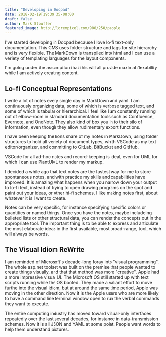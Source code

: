 ```yaml
---
title: "Developing in Docpad"
date: 2018-02-19T19:39:35-08:00
draft: false
author: Mark Stouffer
featured_image: http://lorempixel.com/900/250/people
---
```


I've started developing in Docpad because I love lo-fi text-only documentation. This CMS uses folder structure and tags for site hierarchy and is very flexible. The MarkDown is transpiled into html and I can use a veriety of templating languages for the layout components.

I'm going under the assumption that this will all provide maximal flexability while I am actively creating content.

## Lo-fi Conceptual Representations

I write a lot of notes every single day in MarkDown and yaml. I am continuously organizing data, some of which is verbose tagged text, and some of which is tabular or hierarchical. I feel like I am constantly running out of elbow-room in standard documentation tools such as Confluence, Evernote, and OneNote. They also kind of box you in to their silo of information, even though they allow rudimentary export functions.

I have been keeping the lions share of my notes in MarkDown, using folder structures to hold all veriety of document types, whith VSCode as my text editor/organizer, and committing to GitLab, BitBucket and GitHub.

VSCode for all ad-hoc notes and record-keeping is ideal, even for UML for which I can use PlantUML to render my markup.

I decided a while ago that text notes are the fastest way for me to store spontaneous notes, and with practice my skills and capabilities have improved. It is amazing what happens when you narrow down your output to lo-fi text, instead of trying to open drawing programs on the spot and paint out your ideas, or other hi-fi schemes. I like making notes first, about whatever it is I want to create.

Notes can be very specific, for instance specifying specific colors or quantities or named things. Once you have the notes, maybe includeing bulleted lists or other structural data, you can render the concepts out in the appropriate tool. The important thing is to be able to express and articulate the most elaborate ideas in the first available, most broad-range, tool, which will always be words.

## The Visual Idiom ReWrite

I am reminded of Microsoft's decade-long foray into "visual programming". The whole asp.net toolset was built on the premise that people wanted to create things visually, and that that method was more "creative". Apple had a more impressive visual UI. The Microsoft OS still started up with text scripts running while the OS booted. They made a valiant effort to move furthe into the visual idiom, but at around the same time period, Apple was moving in the other direction. Now it is the Apple users who are more likely to have a command line terminal window open to run the verbal commands they want to execute.

The entire computing industry has moved toward visual-only interfaces repeatedly over the last several decades, for instance in data-transmission schemes. Now it is all JSON and YAML at some point. People want words to help them understand pictures.